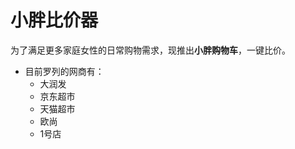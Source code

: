 # 小胖比价器

为了满足更多家庭女性的日常购物需求，现推出**小胖购物车**，一键比价。

- 目前罗列的网商有：
    - 大润发
    - 京东超市
    - 天猫超市
    - 欧尚
    - 1号店

